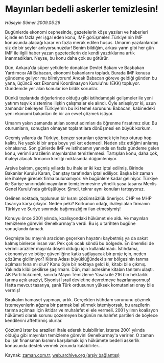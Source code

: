 # Mayınları bedelli askerler temizlesin!

*Hüseyin Sümer 2009.05.26*

<tr><td class="metin" colspan="2" style="padding-top: 20px; padding-left: 5px; padding-right: 10px;">Bugünlerde ekonomi cephesinde, gazetelerin köşe yazıları ve haberleri içinde en fazla yer işgal eden konu, IMF görüşmeleri.</td></tr><tr><td class="metin" colspan="2" style="padding-top: 20px; padding-left: 5px; padding-right: 10px;">Türkiye'nin IMF konusunda alacağı karar en fazla merak edilen husus. Umarım yazılanlardan siz de bir şeyler anlıyorsunuzdur! Benim bildiğim, arkası yarın gibi her gün IMF ile ilgili haber yazan gazetecilerin de kendi yazdıklarına artık inanmadıkları. Neyse, bu konu daha çok su götürür.
<p>
Dün, Ankara'da süper yetkilerle donatılan Devlet Bakanı ve Başbakan Yardımcısı Ali Babacan, ekonomi bakanlarını topladı. Burada IMF konusu gündeme geliyor mu bilmiyorum! Ancak Babacan göreve geldiği günden bu yana, üçüncü kez Ekonomi Koordinasyon Kurulu'nu (EKK) topluyor. Gündemde yer alan konular ise bildik sorunlar.
<p>Dünkü toplantıda diğerlerinde olduğu gibi istihdamdaki gelişmeler ile yeni yatırım teşvik sistemine ilişkin çalışmalar ele alındı. Öyle anlaşılıyor ki, uzun zamandır bekleyen Türkiye'nin bu iki temel sorununu Babacan, kabinedeki yeni ekonomi bakanları ile bir an evvel çözmek istiyor.
<p>Umarım yakın zamanda atılan somut adımları da öğrenme fırsatımız olur. Bu oturumların, sonuçları olmayan toplantılara dönüşmesi en büyük korkum.
<p>Geçmiş yıllarda da Türkiye, benzer sorunları çözmek için hop oturup hop kalktı. Ne yazık ki bir arpa boyu yol kat edemedi. Neden söz ettiğimi anlamış olmalısınız. Son günlerde IMF ve istihdamın yanında en fazla gündeme gelen konu, verimli arazilerin mayınlardan temizlenmesi. Tartışılan konu, daha çok, ihaleyi alacak firmanın kimliği noktasında düğümleniyor.
<p>Arşive baktım, geçmiş yıllarda bu ihaleler iki kez iptal edilmiş. Birinde Bakanlar Kurulu Kararı, Danıştay tarafından iptal ediliyor. Başka bir zaman ise ihaleye girecek firma bulunamıyor. Ve bugünlere kadar geliniyor. Türkiye ile Suriye sınırındaki mayınların temizlenmesine yönelik yasa tasarısı Meclis Genel Kurulu'nda görüşülüyor. Şimdi, tekrar aynı konuları tartışıyoruz.
<p>Gelinen noktada, toplumun bir kısmı çözümsüzlük öneriyor. CHP ve MHP tasarıya karşı çıkıyor. Neden peki?  Korkunun odağı, ihaleyi alan firmanın Türkiye ve Suriye sınırında bağımsızlığını ilan etmesiymiş!
<p>Konuyu önce 2001 yılında, koalisyondaki hükümet ele aldı. Ve mayınları temizleme görevini Genelkurmay'a verdi. Bu iş o tarihten bugüne sonuçlandırılamadı.
<p>Geçmişte bu mayınlı araziden geçerken hayatını kaybetmiş ya da sakat kalmış binlerce insan var. Pek çok ocak söndü bu bölgede. En önemlisi de verimli araziler mayınla döşeli olduğu için kullanılamadı. İstihdama, ekonomiye ve bölge güvenliğine katkı sağlayacak bir proje için, neden çözüme gidilmiyor? Kıbrıs Adası büyüklüğündeki sınır bölgesinin tarıma açılması fena mı olur?
Konu öyle bir noktaya geldi ki, kitabı bile çıkmış. Yakında klibi çekilirse şaşırmam. Dün, mail adresime kitabın tanıtımı ulaştı. AK Parti hükümeti, sınırda Mayın Temizleme Yasası ile 216 bin hektarlık tarıma açık araziyi, Siyonist İsrail devletine devretmeye hazırlanıyormuş! Hatta mevcut tasarıya, şanlı Türk ordusunun yüksek komutanları onay bile vermiş!
<p>Bırakalım hamaset yapmayı, artık. Gerçekten istihdam sorununu çözmek istemeyenlerin ağzına bir parmak bal sürmek istemiyorsak, bu arazilerin tarıma açılması için iktidar ve muhalefet el ele vermeli. 2001 yılının koalisyon hükümeti olarak sorunu çözemeyen bugünün muhalefet partileri de böylece kendilerini affettirmiş olurlar.
<p>Çözümü ister bu arazileri ihale ederek bulabilirler, isterse 2001 yılında olduğu gibi mayınları temizleme görevini Genelkurmay'a verirler. O zaman bu işin finansman kısmını karşılamak için hükümete bedelli askerlik konusunda destek vermek zorunda kalabilirler...<br/></p></p></p></p></p></p></p></p></p></p></td></tr>

Kaynak: [zaman.com.tr](http://zaman.com.tr/yazar.do?yazino=851684), [web.archive.org (arşiv bağlantısı)](http://web.archive.org/web/20090529075614/http://www.zaman.com.tr:80/yazar.do?yazino=851684)
